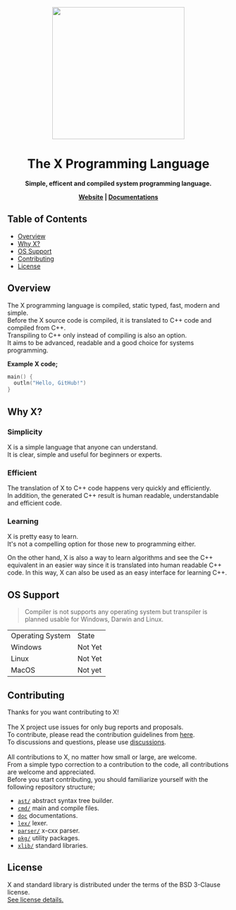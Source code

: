 <div align="center">
<p>
    <img width="300" src="https://raw.githubusercontent.com/the-xlang/resources/main/x.svg?sanitize=true">
</p>
<h1>The X Programming Language</h1>
<strong>Simple, efficent and compiled system programming language.

[Website](https://the-xlang.github.io/website/) |
[Documentations](https://the-xlang.github.io/website/pages/docs.html)

</strong>
</div>

## Table of Contents
<div class="toc">
  <ul>
    <li><a href="#overview">Overview</a></li>
    <li><a href="#why_x">Why X?</a></li>
    <li><a href="#os_support">OS Support</a></li>
    <li><a href="#contributing">Contributing</a></li>
    <li><a href="#license">License</a></li>
  </ul>
</div>

<h2 id="overview">Overview</h2>

The X programming language is compiled, static typed, fast, modern and simple.<br>
Before the X source code is compiled, it is translated to C++ code and compiled from C++.<br>
Transpiling to C++ only instead of compiling is also an option.<br>
It aims to be advanced, readable and a good choice for systems programming.

<strong>Example X code;</strong>
```go
main() {
  outln("Hello, GitHub!")
}
```

<h2 id="why_x">Why X?</h2>

<h3>Simplicity</h3>

X is a simple language that anyone can understand. <br>
It is clear, simple and useful for beginners or experts.

<h3>Efficient</h3>

The translation of X to C++ code happens very quickly and efficiently. <br>
In addition, the generated C++ result is human readable, understandable and efficient code.

<h3>Learning</h3>

X is pretty easy to learn. <br>
It's not a compelling option for those new to programming either.

On the other hand, X is also a way to learn algorithms and see the C++ equivalent in an easier way since it is translated into human readable C++ code.
In this way, X can also be used as an easy interface for learning C++.

<h2 id="os_support">OS Support</h2>

> Compiler is not supports any operating system but transpiler is planned usable for Windows, Darwin and Linux.

<table>
    <tr>
        <td>Operating System</td>
        <td>State</td>
    </tr>
    <tr>
        <td>Windows</td>
        <td>Not Yet</td>
    </tr>
    <tr>
        <td>Linux</td>
        <td>Not Yet</td>
    </tr>
    <tr>
        <td>MacOS</td>
        <td>Not yet</td>
    </tr>
</table>

<h2 id="contributing">Contributing</h2>

Thanks for you want contributing to X!
<br><br>
The X project use issues for only bug reports and proposals. <br>
To contribute, please read the contribution guidelines from <a href="https://the-xlang.github.io/website/pages/contributing.html">here</a>. <br>
To discussions and questions, please use <a href="https://github.com/the-xlang/x/discussions">discussions</a>.
<br><br>
All contributions to X, no matter how small or large, are welcome. <br>
From a simple typo correction to a contribution to the code, all contributions are welcome and appreciated. <br>
Before you start contributing, you should familiarize yourself with the following repository structure; <br>

+ [``ast/``](https://github.com/the-xlang/x/blob/main/ast) abstract syntax tree builder.
+ [``cmd/``](https://github.com/the-xlang/x/blob/main/cmd) main and compile files.
+ [``doc``](https://github.com/the-xlang/x/blob/main/docs) documentations.
+ [``lex/``](https://github.com/the-xlang/x/blob/main/lex) lexer.
+ [``parser/``](https://github.com/the-xlang/x/blob/main/parser) x-cxx parser.
+ [``pkg/``](https://github.com/the-xlang/x/blob/main/pkg) utility packages.
+ [``xlib/``](https://github.com/the-xlang/x/blob/main/xlib) standard libraries.

<h2 id="license">License</h2>

X and standard library is distributed under the terms of the BSD 3-Clause license. <br>
[See license details.](https://the-xlang.github.io/website/pages/license.html)

